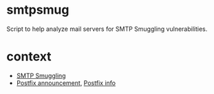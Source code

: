 # smtpsmug

Script to help analyze mail servers for SMTP Smuggling vulnerabilities.

# context

* [SMTP Smuggling](https://sec-consult.com/blog/detail/smtp-smuggling-spoofing-e-mails-worldwide/)
* [Postfix announcement](https://www.mail-archive.com/postfix-announce@postfix.org/msg00090.html), [Postfix info](https://www.postfix.org/smtp-smuggling.html)
